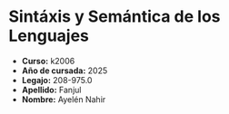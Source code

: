 # Sintáxis y Semántica de los Lenguajes 
- **Curso:** k2006
- **Año de cursada:** 2025
- **Legajo:** 208-975.0
- **Apellido:** Fanjul
- **Nombre:** Ayelén Nahir
